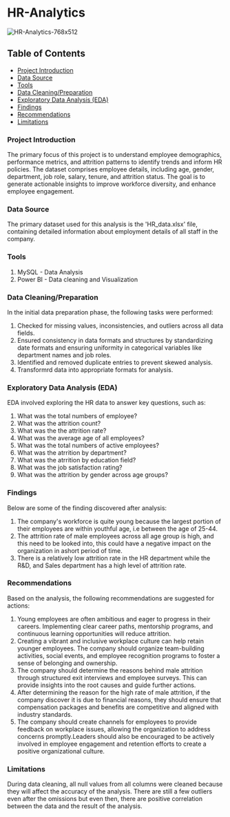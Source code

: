 # HR-Analytics

![HR-Analytics-768x512](https://github.com/Babatunde-Oduwole/HR-Analytics/assets/167521089/25db105e-26b8-4314-bf34-3f3302cc2ac1)


## Table of Contents

- [Project Introduction](#Project-Introduction)
- [Data Source](#Data-Source)
- [Tools](#Tools)
- [Data Cleaning/Preparation](#Data-Cleaning/Preparation)
- [Exploratory Data Analysis (EDA)](#Exploratory-Data-Analysis)
- [Findings](#Findings)
- [Recommendations](#Recommendation)
- [Limitations](#Limitations)

### Project Introduction


The primary focus of this project is to understand employee demographics, performance metrics, and attrition patterns to identify trends and inform HR policies. The dataset comprises employee details, including age, gender, department, job role, salary, tenure, and attrition status. The goal is to generate actionable insights to improve workforce diversity, and enhance employee engagement.

### Data Source

The primary dataset used for this analysis is the 'HR_data.xlsx' file, containing detailed information about employment details of all staff in the company.

### Tools

1. MySQL - Data Analysis
2. Power BI - Data cleaning and Visualization

### Data Cleaning/Preparation

In the initial data preparation phase, the following tasks were performed:
1. Checked for missing values, inconsistencies, and outliers across all data fields.
2. Ensured consistency in data formats and structures by standardizing date formats and ensuring uniformity in categorical variables like department names and job roles.
3. Identified and removed duplicate entries to prevent skewed analysis.
4. Transformrd data into appropriate formats for analysis.
   
### Exploratory Data Analysis (EDA)

EDA involved exploring the HR data to answer key questions, such as:

1. What was the total numbers of employee?
2. What was the attrition count?
3. What was the the attrition rate?
4. What was the average age of all employees?
5. What was the total numbers of active employees?
6. What was the atrrition by department?
7. What was the atrrition by education field?
8. What was the job satisfaction rating?
9. What was the attrition by gender across age groups?


### Findings
Below are some of the finding discovered after analysis:
1. The company's workforce is quite young because the largest portion of their employees are within youthful age, i.e between the age of 25-44.
2. The attrition rate of male employees across all age group is high, and this need to be looked into, this could have a negative impact on the organization in ashort period of time.
3. There is a relatively low attrition rate in the HR department while the R&D, and Sales department has a high level of attrition rate.


### Recommendations

Based on the analysis, the following recommendations are suggested for actions:

1. Young employees are often ambitious and eager to progress in their careers. Implementing clear career paths, mentorship programs, and continuous learning opportunities will reduce attrition.
2. Creating a vibrant and inclusive workplace culture can help retain younger employees. The company should organize team-building activities, social events, and employee recognition programs to foster a sense of belonging and ownership.
3. The company should determine the reasons behind male attrition through structured exit interviews and employee surveys. This can provide insights into the root causes and guide further actions.
4. After determining the reason for the high rate of male attrition, if the company discover it is due to financial reasons, they should ensure that compensation packages and benefits are competitive and aligned with industry standards.
5.  The company should create channels for employees to provide feedback on workplace issues, allowing the organization to address concerns promptly.Leaders should also be encouraged to be actively involved in employee engagement and retention efforts to create a positive organizational culture.
   
### Limitations

During data cleaning, all null values from all columns were cleaned because they will affect the accuracy of the analysis. There are still a few outliers even after the omissions but even then, there are positive correlation between the data and the result of the analysis. 

